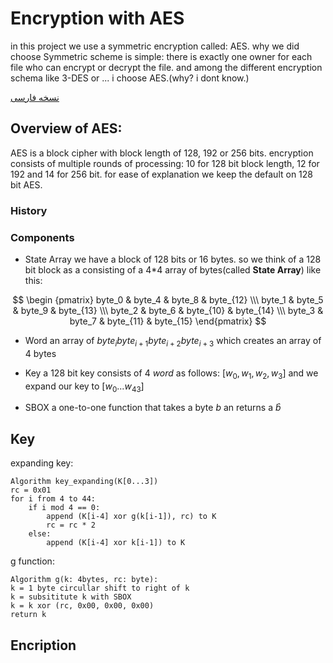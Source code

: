 # Encryption with AES

in this project we use a symmetric encryption called: AES. why we did choose Symmetric scheme is simple: there is exactly one owner for each file who can encrypt or decrypt the file. and among the different encryption schema like 3-DES or ... i choose AES.(why? i dont know.)


[نسخه فارسی](./README.fa.md)
  

## Overview of AES:

AES is a block cipher with block length of 128, 192 or 256 bits. encryption consists of multiple rounds of processing: 10 for 128 bit block length, 12 for 192 and 14 for 256 bit. for ease of explanation we keep the default on 128 bit AES.

### History

### Components

- State Array
we have a block of 128 bits or 16 bytes. so we think of a 128 bit block as a consisting of a 4\*4 array of bytes(called **State Array**) like this:


$$
\begin
{pmatrix}
    byte_0 & byte_4 & byte_8 & byte_{12}
\\\ byte_1 & byte_5 & byte_9 & byte_{13}
\\\ byte_2 & byte_6 & byte_{10} & byte_{14}
\\\ byte_3 & byte_7 & byte_{11} & byte_{15}
\end{pmatrix}
$$


- Word
	an array of $byte_{i} byte_{i+1} byte_{i+2} byte_{i+3}$ which creates an array of 4 bytes

- Key
	a 128 bit key consists of 4 *word* as follows: $[w_0, w_1, w_2, w_3]$ and we expand our key to $[w_0...w_{43}]$

- SBOX
	a one-to-one function that takes a byte $b$ an returns a $\hat{b}$ 

## Key

expanding key:
```
Algorithm key_expanding(K[0...3])
rc = 0x01
for i from 4 to 44:
	if i mod 4 == 0:
		append (K[i-4] xor g(k[i-1]), rc) to K
		rc = rc * 2
	else:
		append (K[i-4] xor k[i-1]) to K
```

g function:
```
Algorithm g(k: 4bytes, rc: byte):
k = 1 byte circullar shift to right of k
k = subsititute k with SBOX
k = k xor (rc, 0x00, 0x00, 0x00)
return k
```

## Encription
